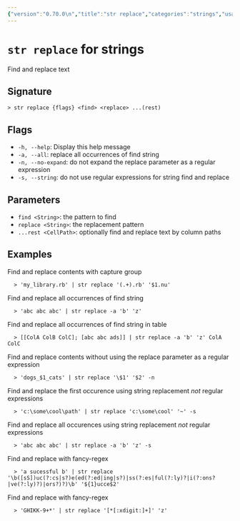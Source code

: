 ```yaml
---
{"version":"0.70.0\n","title":"str replace","categories":"strings","usage":"Find and replace text\n"}
---
```

<!-- THIS FILE IS GENERATED BY update_book_commands.cjs USING NUSHELL'S HELP COMMANDS.
REFRAIN FROM EDITING IT MANUALLY.-->
# <code>str replace</code> for strings

<div class='command-title'>Find and replace text</div>

## Signature

```> str replace {flags} <find> <replace> ...(rest)```

## Flags

 * ```-h, --help```: Display this help message
 * ```-a, --all```: replace all occurrences of find string
 * ```-n, --no-expand```: do not expand the replace parameter as a regular expression
 * ```-s, --string```: do not use regular expressions for string find and replace
## Parameters

 * ```find <String>```: the pattern to find
 * ```replace <String>```: the replacement pattern
 * ```...rest <CellPath>```: optionally find and replace text by column paths
## Examples

  Find and replace contents with capture group
```shell
  > 'my_library.rb' | str replace '(.+).rb' '$1.nu'
```
  Find and replace all occurrences of find string
```shell
  > 'abc abc abc' | str replace -a 'b' 'z'
```
  Find and replace all occurrences of find string in table
```shell
  > [[ColA ColB ColC]; [abc abc ads]] | str replace -a 'b' 'z' ColA ColC
```
  Find and replace contents without using the replace parameter as a regular expression
```shell
  > 'dogs_$1_cats' | str replace '\$1' '$2' -n
```
  Find and replace the first occurence using string replacement *not* regular expressions
```shell
  > 'c:\some\cool\path' | str replace 'c:\some\cool' '~' -s
```
  Find and replace all occurences using string replacement *not* regular expressions
```shell
  > 'abc abc abc' | str replace -a 'b' 'z' -s
```
  Find and replace with fancy-regex
```shell
  > 'a sucessful b' | str replace '\b([sS])uc(?:cs|s?)e(ed(?:ed|ing|s?)|ss(?:es|ful(?:ly)?|i(?:ons?|ve(?:ly)?)|ors?)?)\b' '${1}ucce$2'
```
  Find and replace with fancy-regex
```shell
  > 'GHIKK-9+*' | str replace '[*[:xdigit:]+]' 'z'
```


